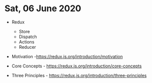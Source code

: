 # Sat, 06 June 2020

- Redux
  - Store
  - Dispatch
  - Actions
  - Reducer

- Motivation -https://redux.js.org/introduction/motivation
- Core Concepts - https://redux.js.org/introduction/core-concepts
- Three Principles - https://redux.js.org/introduction/three-principles
